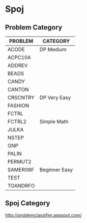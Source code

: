 Spoj
====

Problem     Category
-----------------

| PROBLEM     | CATEGORY        |
|-------------|-----------------|
| ACODE       | DP Medium       |
| ACPC10A     |                 |
| ADDREV      |                 |
| BEADS       |                 |
| CANDY       |                 |
| CANTON      |                 |
| CRSCNTRY    | DP Very Easy    |
| FASHION     |                 |
| FCTRL       |                 |
| FCTRL2      | Simple Math     |
| JULKA       |                 |
| NSTEP       |                 |
| ONP         |                 |
| PALIN       |                 | 
| PERMUT2     |                 |
| SAMER08F    | Beginner Easy   |
| TEST        |                 |
| TOANDRFO    |                 |

Spoj Category
------------
http://problemclassifier.appspot.com/